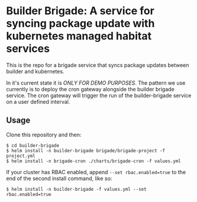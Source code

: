 # Builder Brigade: A service for syncing package update with kubernetes managed habitat services
This is the repo for a brigade service that syncs package updates between builder and kubernetes.

In it's current state it is *ONLY FOR DEMO PURPOSES*. The pattern we use currently is to deploy the cron gateway alongside the builder brigade service. The cron gateway will trigger the run of the builder-brigade service on a user defined interval.

## Usage
Clone this repository and then:
```
$ cd builder-brigade
$ helm install -n builder-brigade brigade/brigade-project -f project.yml
$ helm install -n brigade-cron ./charts/brigade-cron -f values.yml
```
If your cluster has RBAC enabled, append `--set rbac.enabled=true` to the end of the second install command, like so:
```
$ helm install -n builder-brigade -f values.yml --set rbac.enabled=true
```
